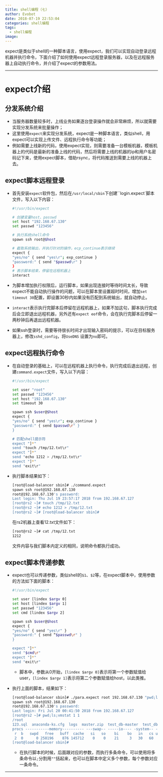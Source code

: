 ```yaml
---
title: shell编程（七）
author: Evobot
date: 2018-07-19 22:53:04
categories: shell编程
tags:
  - shell编程
image:
---
```




expect是类似于shell的一种脚本语言，使用expect，我们可以实现自动登录远程机器并执行命令，下面介绍了如何使用expect远程登录服务器，以及在远程服务器上自动执行命令，并介绍了expect的参数用法。

<!--more-->

---

# expect介绍

## 分发系统介绍

- 当服务器数量较多时，上线业务如果逐台登录操作就会非常麻烦，所以就需要实现分发系统来批量操作；
- 这里使用`expect`来实现分发系统，expect是一种脚本语言，类似shell，用expect可以实现上传文件、远程执行命令等功能；
- 例如需要上线新的代码，使用expect实现，则需要准备一台模板机器，模板机器上的代码是最新的准备上线的代码，然后将需要上线的机器的ip和用户名密码记下来，使用expect脚本，借助rsync，将代码推送到需要上线的机器上去。

##  expect脚本远程登录

- 首先安装`expect`软件包，然后在`/usr/local/sbin`下创建``login.expect`脚本文件，写入以下内容：

  ```bash
  #!/usr/bin/expect

  # 创建变量host、passwd
  set host "192.168.67.130"
  set passwd "123456"

  # 执行系统shell命令
  spawn ssh root@$host

  # 截取系统输出，并执行针对的操作，ecp_continue表示继续
  expect {
  "yes/no" { send "yes\r"; exp_continue }
  "password:" { send "$passwd\r" }
  }
  # 表示脚本结束，停留在远程机器上
  interact

  ```

- 为脚本增加执行权限后，运行脚本，如果出现连接时等待时间太长，导致expect不能自动执行操作的问题，可以在脚本里设置超时时间，增加`set timeout 30`配置，即设置30秒内如果没有匹配到系统输出，就自动停止。

- `interact`表示执行完脚本后停留在远程机器上，如果不加这句，脚本执行完成后会立即退出远程机器，另外还有`expect eof`命令，会在执行完脚本后停留一两秒钟后再退出远程机器。

- 如果ssh登录时，需要等待很长时间才出现输入密码的提示，可以在目标服务器上，修改`sshd_config`，将`UseDNS` 设置为`no`即可。

## expect远程执行命令

- 在自动登录的基础上，可以在远程机器上执行命令，执行完成后退出远程，创建`command.expect`文件，写入以下内容：

  ```bash
  #!/usr/bin/expect

  set user "root"
  set passwd "123456"
  set host "192.168.67.130"
  set timeout 30

  spawn ssh $user@$host
  expect {
  "yes/no" { send "yes\r"; exp_continue }
  "password:" { send $passwd\r" }
  }

  # 匹配shell提示符
  expect "]*"
  send "touch /tmp/12.txt\r"
  expect "]*"
  send "echo 1212 > /tmp/12.txt\r"
  expect "]*"
  send "exit\r"

  ```

- 执行脚本结果如下：

  ```bash
  [root@load-balancer sbin]# ./command.expect 
  spawn ssh root@192.168.67.130
  root@192.168.67.130's password: 
  Last login: Thu Jul 19 23:57:17 2018 from 192.168.67.127
  [root@rs2 ~]# touch /tmp/12.txt
  [root@rs2 ~]# echo 1212 > /tmp/12.txt
  [root@rs2 ~]# [root@load-balancer sbin]# 

  ```

  在rs2机器上查看12.txt文件如下：

  ```bash
  [root@rs2 ~]# cat /tmp/12.txt 
  1212
  ```

  文件内容与我们脚本内定义的相同，说明命令都执行成功。

## expect脚本传递参数

- expect也可以传递参数，类似shell的`$1`、`$2`等，在expect脚本中，使用参数的方法如下面的脚本：

  ```bash
  #!/usr/bin/expect

  set user [lindex $argv 0]
  set host [lindex $argv 1]
  set passwd "123456"
  set cmd [lindex $argv 2]

  spawn ssh $user@$host 
  expect {
  "yes/no" { send "yes\r" }
  "password:" { send “$passwd\r" }
  }

  expect "]*"
  send "$cmd\r"
  expect "]*"
  send "exit\r"

  ```

  - 脚本中，参数从0开始，`[lindex $argv 0]`表示将第一个参数赋值给user，`[lindex $argv 1]`表示将第二个参数赋值给host，以此类推。

- 执行上面的脚本，结果如下：

  ```bash
  [root@load-balancer sbin]# ./para.expect root 192.168.67.130 "pwd;ls;vmstat 1 1"
  spawn ssh root@192.168.67.130
  root@192.168.67.130's password: 
  Last login: Fri Jul 20 00:41:50 2018 from 192.168.67.127
  [root@rs2 ~]# pwd;ls;vmstat 1 1
  /root
  123.sql  anaconda-ks.cfg  logs  master.zip  test_db-master  test_db-master.zip
  procs -----------memory---------- ---swap-- -----io---- -system-- ------cpu-----
   r  b   swpd   free   buff  cache   si   so    bi    bo   in   cs us sy id wa st
   2  0      0 258196    876 145712    0    0    21     3   30   60  0  0 99  0  0
  [root@load-balancer sbin]# 

  ```

  - 在执行脚本的时候，后面跟对应的参数，而执行多条命令，可以使用将多条命令以`;`分割用`""`括起来，也可以在脚本中定义多个参数，每个参数对应一条命令。

---

